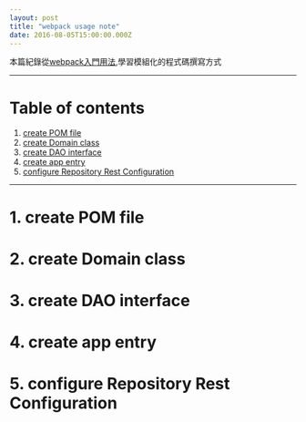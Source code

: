 ```yaml
---
layout: post
title: "webpack usage note"
date: 2016-08-05T15:00:00.000Z
---
```


本篇紀錄從[webpack入門用法][webpackDocUsage],學習模組化的程式碼撰寫方式

--------------------------------------------------------------------------------

# Table of contents

1. [create POM file](#create-pom-file)
2. [create Domain class](#create-domain-class)
3. [create DAO interface](#create-dao-interface)
4. [create app entry](#create-app-entry)
5. [configure Repository Rest Configuration](#configure-repository-rest-configuration)

--------------------------------------------------------------------------------  


# 1\. create POM file  

# 2\. create Domain class  

# 3\. create DAO interface  

# 4\. create app entry  

# 5\. configure Repository Rest Configuration



[webpackDocUsage]:http://webpack.github.io/docs/usage.html
